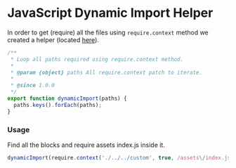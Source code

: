 # JavaScript Dynamic Import Helper

In order to get (require) all the files using `require.context` method we created a helper (located [here](https://github.com/infinum/eightshift-frontend-libs/blob/develop/scripts/dynamic-import.js)).

```js
/**
 * Loop all paths required using require.context method.
 *
 * @param {object} paths All require.context patch to iterate.
 *
 * @since 1.0.0
 */
export function dynamicImport(paths) {
  paths.keys().forEach(paths);
}
```

### Usage

Find all the blocks and require assets index.js inside it.

```js
dynamicImport(require.context('./../../custom', true, /assets\/index.js$/));
```

